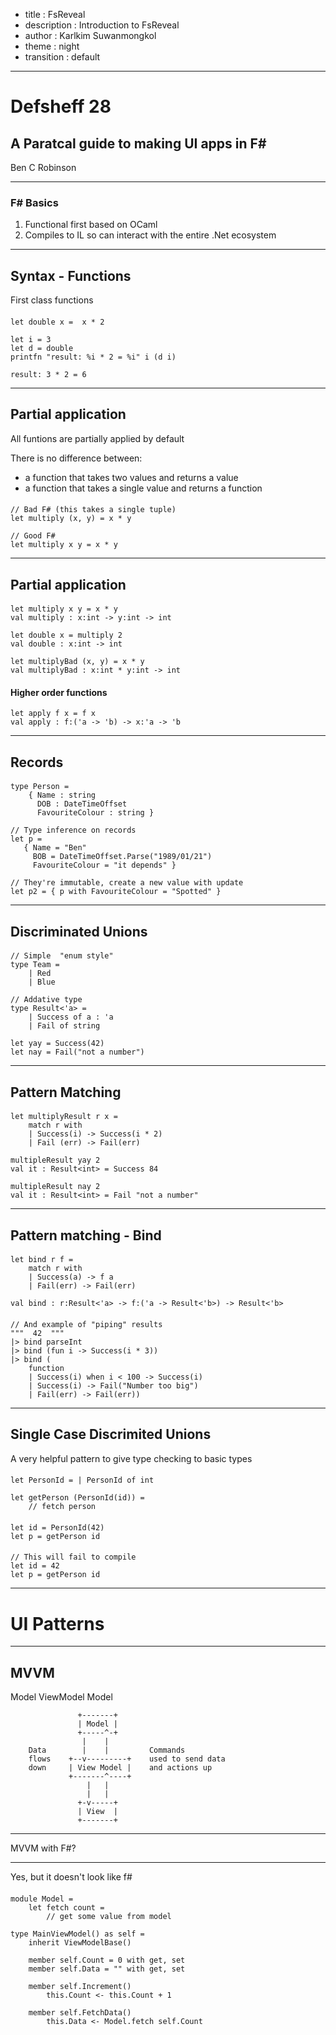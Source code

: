 - title : FsReveal
- description : Introduction to FsReveal
- author : Karlkim Suwanmongkol
- theme : night
- transition : default

***

# Defsheff 28

## A Paratcal guide to making UI apps in F#

Ben C Robinson

***

### F# Basics

1. Functional first based on OCaml
1. Compiles to IL so can interact with the entire .Net ecosystem

---

## Syntax - Functions

First class functions

####
    let double x =  x * 2

    let i = 3
    let d = double
    printfn "result: %i * 2 = %i" i (d i)

```
result: 3 * 2 = 6
```

---

## Partial application

All funtions are partially applied by default

There is no difference between:

- a function that takes two values and returns a value
- a function that takes a single value and returns a function

####
    // Bad F# (this takes a single tuple)
    let multiply (x, y) = x * y

    // Good F#
    let multiply x y = x * y

---

## Partial application

####
    let multiply x y = x * y
    val multiply : x:int -> y:int -> int

    let double x = multiply 2
    val double : x:int -> int

    let multiplyBad (x, y) = x * y
    val multiplyBad : x:int * y:int -> int

#### Higher order functions
    let apply f x = f x
    val apply : f:('a -> 'b) -> x:'a -> 'b

---

## Records

####
    type Person =
        { Name : string
          DOB : DateTimeOffset
          FavouriteColour : string }

    // Type inference on records
    let p =
       { Name = "Ben"
         BOB = DateTimeOffset.Parse("1989/01/21")
         FavouriteColour = "it depends" }

    // They're immutable, create a new value with update
    let p2 = { p with FavouriteColour = "Spotted" }

---

## Discriminated Unions

####
    // Simple  "enum style"
    type Team =
        | Red
        | Blue

    // Addative type
    type Result<'a> =
        | Success of a : 'a
        | Fail of string

    let yay = Success(42)
    let nay = Fail("not a number")

---

## Pattern Matching

####
    let multiplyResult r x =
        match r with
        | Success(i) -> Success(i * 2)
        | Fail (err) -> Fail(err)


```
multipleResult yay 2
val it : Result<int> = Success 84
```
```
multipleResult nay 2
val it : Result<int> = Fail "not a number"
```

---

## Pattern matching - Bind

####
    let bind r f =
        match r with
        | Success(a) -> f a
        | Fail(err) -> Fail(err)

    val bind : r:Result<'a> -> f:('a -> Result<'b>) -> Result<'b>

####
    // And example of "piping" results
    """  42  """
    |> bind parseInt
    |> bind (fun i -> Success(i * 3))
    |> bind (
        function
        | Success(i) when i < 100 -> Success(i)
        | Success(i) -> Fail("Number too big")
        | Fail(err) -> Fail(err))

---

## Single Case Discrimited Unions

A very helpful pattern to give type checking to basic types

####
    let PersonId = | PersonId of int

    let getPerson (PersonId(id)) =
        // fetch person

####
    let id = PersonId(42)
    let p = getPerson id

####
    // This will fail to compile
    let id = 42
    let p = getPerson id

***

# UI Patterns

---

## MVVM

Model ViewModel Model

```
               +-------+
               | Model |
               +-----^-+
                |    |
    Data        |    |         Commands
    flows    +--v---------+    used to send data
    down     | View Model |    and actions up
             +-------^----+
                 |   |
                 |   |
               +-v-----+
               | View  |
               +-------+
```

---

MVVM with F#?

---

Yes, but it doesn't look like f#

####
    module Model =
        let fetch count =
            // get some value from model

    type MainViewModel() as self =
        inherit ViewModelBase()

        member self.Count = 0 with get, set
        member self.Data = "" with get, set

        member self.Increment()
            this.Count <- this.Count + 1

        member self.FetchData()
            this.Data <- Model.fetch self.Count